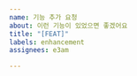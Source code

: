 ```yaml
---
name: 기능 추가 요청
about: 이런 기능이 있었으면 좋겠어요
title: "[FEAT]"
labels: enhancement
assignees: e3am

---
```



